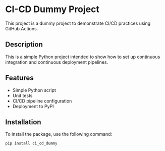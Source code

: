 # CI-CD Dummy Project

This project is a dummy project to demonstrate CI/CD practices using GitHub Actions.

## Description

This is a simple Python project intended to show how to set up continuous integration and continuous deployment pipelines.

## Features

- Simple Python script
- Unit tests
- CI/CD pipeline configuration
- Deployment to PyPI

## Installation

To install the package, use the following command:

```sh
pip install ci_cd_dummy

